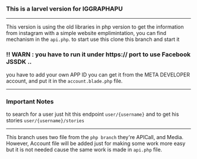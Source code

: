 ### This is a larvel version for IGGRAPHAPU
----------------------------------------------------------

This version is using the old libraries in php version to get the information from instagram with a simple website emplimintation, you can find mechanism in the `api.php`.
to start use this clone this branch and start it
### !! WARN : you have to run it under https:// port to use Facebook JSSDK .. 
you have to add your own APP ID you can get it from the META DEVELOPER account, and put it in the `account.blade.php` file.

---------------------------------------------------------
### Important Notes 

to search for a user just hit this endpoint
`user/{username}`
and to get his stories
`user/{username}/stories`

---------------------------------------------------------
This branch uses two file from the `php branch` they're APICall, and Media. However, Account file will be added just for making some work more easy but it is not needed cause the same work is made in `api.php` file.
